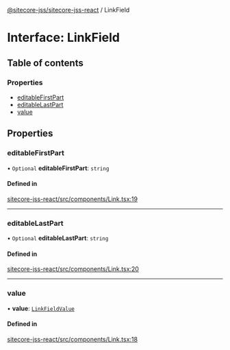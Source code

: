 [@sitecore-jss/sitecore-jss-react](../README.md) / LinkField

# Interface: LinkField

## Table of contents

### Properties

- [editableFirstPart](LinkField.md#editablefirstpart)
- [editableLastPart](LinkField.md#editablelastpart)
- [value](LinkField.md#value)

## Properties

### editableFirstPart

• `Optional` **editableFirstPart**: `string`

#### Defined in

[sitecore-jss-react/src/components/Link.tsx:19](https://github.com/Sitecore/jss/blob/f84d6d61a/packages/sitecore-jss-react/src/components/Link.tsx#L19)

___

### editableLastPart

• `Optional` **editableLastPart**: `string`

#### Defined in

[sitecore-jss-react/src/components/Link.tsx:20](https://github.com/Sitecore/jss/blob/f84d6d61a/packages/sitecore-jss-react/src/components/Link.tsx#L20)

___

### value

• **value**: [`LinkFieldValue`](LinkFieldValue.md)

#### Defined in

[sitecore-jss-react/src/components/Link.tsx:18](https://github.com/Sitecore/jss/blob/f84d6d61a/packages/sitecore-jss-react/src/components/Link.tsx#L18)
